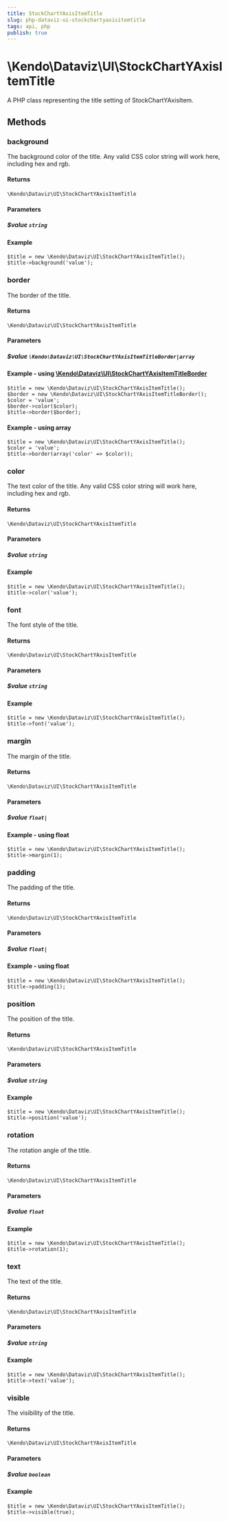 ```yaml
---
title: StockChartYAxisItemTitle
slug: php-dataviz-ui-stockchartyaxisitemtitle
tags: api, php
publish: true
---
```


# \Kendo\Dataviz\UI\StockChartYAxisItemTitle

A PHP class representing the title setting of StockChartYAxisItem.


## Methods

### background
The background color of the title. Any valid CSS color string will work here, including
hex and rgb.

#### Returns
`\Kendo\Dataviz\UI\StockChartYAxisItemTitle`

#### Parameters

##### $value `string`



#### Example 
    $title = new \Kendo\Dataviz\UI\StockChartYAxisItemTitle();
    $title->background('value');

### border

The border of the title.

#### Returns
`\Kendo\Dataviz\UI\StockChartYAxisItemTitle`

#### Parameters

##### $value `\Kendo\Dataviz\UI\StockChartYAxisItemTitleBorder|array`


#### Example - using [\Kendo\Dataviz\UI\StockChartYAxisItemTitleBorder](/api/wrappers/php/Kendo/Dataviz/UI/StockChartYAxisItemTitleBorder)

    $title = new \Kendo\Dataviz\UI\StockChartYAxisItemTitle();
    $border = new \Kendo\Dataviz\UI\StockChartYAxisItemTitleBorder();
    $color = 'value';
    $border->color($color);
    $title->border($border);

#### Example - using array

    $title = new \Kendo\Dataviz\UI\StockChartYAxisItemTitle();
    $color = 'value';
    $title->border(array('color' => $color));

### color
The text color of the title. Any valid CSS color string will work here, including hex and rgb.

#### Returns
`\Kendo\Dataviz\UI\StockChartYAxisItemTitle`

#### Parameters

##### $value `string`



#### Example 
    $title = new \Kendo\Dataviz\UI\StockChartYAxisItemTitle();
    $title->color('value');

### font
The font style of the title.

#### Returns
`\Kendo\Dataviz\UI\StockChartYAxisItemTitle`

#### Parameters

##### $value `string`



#### Example 
    $title = new \Kendo\Dataviz\UI\StockChartYAxisItemTitle();
    $title->font('value');

### margin
The margin of the title.

#### Returns
`\Kendo\Dataviz\UI\StockChartYAxisItemTitle`

#### Parameters

##### $value `float|`



#### Example  - using float
    $title = new \Kendo\Dataviz\UI\StockChartYAxisItemTitle();
    $title->margin(1);

### padding
The padding of the title.

#### Returns
`\Kendo\Dataviz\UI\StockChartYAxisItemTitle`

#### Parameters

##### $value `float|`



#### Example  - using float
    $title = new \Kendo\Dataviz\UI\StockChartYAxisItemTitle();
    $title->padding(1);

### position
The position of the title.

#### Returns
`\Kendo\Dataviz\UI\StockChartYAxisItemTitle`

#### Parameters

##### $value `string`



#### Example 
    $title = new \Kendo\Dataviz\UI\StockChartYAxisItemTitle();
    $title->position('value');

### rotation
The rotation angle of the title.

#### Returns
`\Kendo\Dataviz\UI\StockChartYAxisItemTitle`

#### Parameters

##### $value `float`



#### Example 
    $title = new \Kendo\Dataviz\UI\StockChartYAxisItemTitle();
    $title->rotation(1);

### text
The text of the title.

#### Returns
`\Kendo\Dataviz\UI\StockChartYAxisItemTitle`

#### Parameters

##### $value `string`



#### Example 
    $title = new \Kendo\Dataviz\UI\StockChartYAxisItemTitle();
    $title->text('value');

### visible
The visibility of the title.

#### Returns
`\Kendo\Dataviz\UI\StockChartYAxisItemTitle`

#### Parameters

##### $value `boolean`



#### Example 
    $title = new \Kendo\Dataviz\UI\StockChartYAxisItemTitle();
    $title->visible(true);

